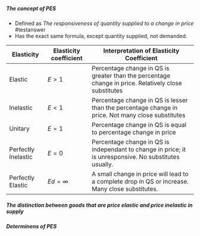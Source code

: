 ##### The concept of PES
- Defined as *The responsiveness of quantity supplied to a change in price* #testanswer 
- Has the exact same formula, except quantity supplied, not demanded.

| **Elasticity**      | **Elasticity coefficient** | **Interpretation of Elasticity Coefficient**                                   |
| ------------------- | -------------------------- | ------------------------------------------------------------------------------ |
| Elastic             | $E>1$                      | Percentage change in QS is greater than the percentage change in price. Relatively close substitutes         |
| Inelastic           | $E<1$                      | Percentage change in QS is lesser than the percentage change in price. Not many close substitutes          |
| Unitary             | $E=1$                      | Percentage change in QS is equal to percentage change in price                 |
| Perfectly Inelastic | $E=0$                      | Percentage change in QS is independant to change in price; it is unresponsive. No substitutes usually. |
| Perfectly Elastic   | $Ed=\infty$                | A small change in price will lead to a complete drop in QS or increase. Many close substitutes.                                                                              |

##### The distinction between goods that are price elastic and price inelastic in supply
##### Determinens of PES
